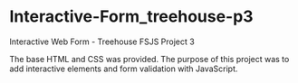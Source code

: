 # Interactive-Form_treehouse-p3
Interactive Web Form - Treehouse FSJS Project 3

The base HTML and CSS was provided.  The purpose of this project was to add interactive elements and form validation with JavaScript.
